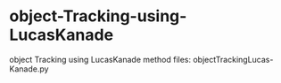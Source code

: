 # object-Tracking-using-LucasKanade
object Tracking using LucasKanade method
files: objectTrackingLucas-Kanade.py
